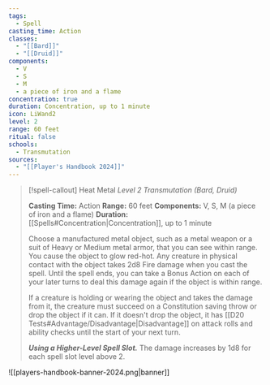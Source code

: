 ```yaml
---
tags:
  - Spell
casting_time: Action
classes:
  - "[[Bard]]"
  - "[[Druid]]"
components:
  - V
  - S
  - M
  - a piece of iron and a flame
concentration: true
duration: Concentration, up to 1 minute
icon: LiWand2
level: 2
range: 60 feet
ritual: false
schools:
  - Transmutation
sources: 
  - "[[Player's Handbook 2024]]"
---
```

>[!spell-callout] Heat Metal
>_Level 2 Transmutation (Bard, Druid)_
>
>**Casting Time:** Action
>**Range:** 60 feet
>**Components:** V, S, M (a piece of iron and a flame)
>**Duration:** [[Spells#Concentration\|Concentration]], up to 1 minute
>
>Choose a manufactured metal object, such as a metal weapon or a suit of Heavy or Medium metal armor, that you can see within range. You cause the object to glow red-hot. Any creature in physical contact with the object takes 2d8 Fire damage when you cast the spell. Until the spell ends, you can take a Bonus Action on each of your later turns to deal this damage again if the object is within range.
>
>If a creature is holding or wearing the object and takes the damage from it, the creature must succeed on a Constitution saving throw or drop the object if it can. If it doesn't drop the object, it has [[D20 Tests#Advantage/Disadvantage\|Disadvantage]] on attack rolls and ability checks until the start of your next turn.
>
>**_Using a Higher-Level Spell Slot._** The damage increases by 1d8 for each spell slot level above 2.


![[players-handbook-banner-2024.png|banner]]